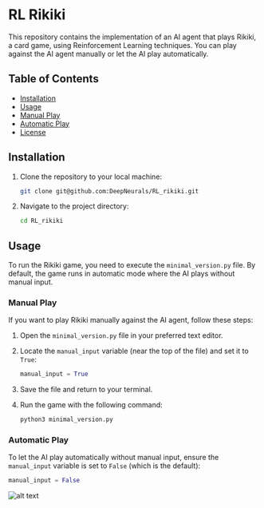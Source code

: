 # RL Rikiki

This repository contains the implementation of an AI agent that plays Rikiki, a card game, using Reinforcement Learning techniques. You can play against the AI agent manually or let the AI play automatically.

## Table of Contents

- [Installation](#installation)
- [Usage](#usage)
- [Manual Play](#manual-play)
- [Automatic Play](#automatic-play)
- [License](#license)

## Installation

1. Clone the repository to your local machine:

    ```bash
    git clone git@github.com:DeepNeurals/RL_rikiki.git
    ```

2. Navigate to the project directory:

    ```bash
    cd RL_rikiki
    ```

## Usage

To run the Rikiki game, you need to execute the `minimal_version.py` file. By default, the game runs in automatic mode where the AI plays without manual input.

### Manual Play

If you want to play Rikiki manually against the AI agent, follow these steps:

1. Open the `minimal_version.py` file in your preferred text editor.
2. Locate the `manual_input` variable (near the top of the file) and set it to `True`:

    ```python
    manual_input = True
    ```

3. Save the file and return to your terminal.
4. Run the game with the following command:

    ```bash
    python3 minimal_version.py
    ```

### Automatic Play

To let the AI play automatically without manual input, ensure the `manual_input` variable is set to `False` (which is the default):

```python
manual_input = False
```

![alt text](images/rikiki_game.png)
